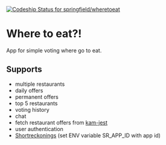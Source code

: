 [ ![Codeship Status for springfield/wheretoeat](https://codeship.com/projects/a91d89d0-c8eb-0133-db76-06c431dd0dcf/status?branch=master)](https://codeship.com/projects/139509)

Where to eat?!
==============
App for simple voting where go to eat.

Supports
--------
- multiple restaurants
- daily offers
- permanent offers
- top 5 restaurants
- voting history
- chat
- fetch restaurant offers from [kam-jest](https://github.com/matjaz/kam-jest)
- user authentication
- [Shortreckonings](http://www.shortreckonings.com/) (set ENV variable SR_APP_ID with app id)
